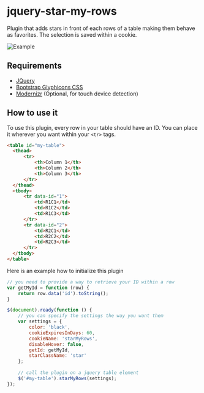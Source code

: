 jquery-star-my-rows
===================

Plugin that adds stars in front of each rows of a table making them behave as favorites. The selection is saved within a cookie.

![Example](http://benoitmarineau.com/images/example.png "")


Requirements
------------

* [JQuery](http://jquery.com/)
* [Bootstrap Glyphicons CSS](http://getbootstrap.com/)
* [Modernizr](http://modernizr.com/) (Optional, for touch device detection)

How to use it
-------------

To use this plugin, every row in your table should have an ID. You can place it wherever you want within your `<tr>` tags.

```html
<table id="my-table">
  <thead>
      <tr>
          <th>Column 1</th>
          <th>Column 2</th>
          <th>Column 3</th>                    
      </tr>
  </thead>
  <tbody>
      <tr data-id="1">
          <td>R1C1</td>
          <td>R1C2</td>
          <td>R1C3</td>
      </tr>
      <tr data-id="2">
          <td>R2C1</td>
          <td>R2C2</td>
          <td>R2C3</td>
      </tr>
  </tbody>
</table>
```

Here is an example how to initialize this plugin

```javascript
// you need to provide a way to retrieve your ID within a row
var getMyId = function (row) {
	return row.data('id').toString();
}

$(document).ready(function () {
	// you can specify the settings the way you want them
	var settings = {
		color: 'black',
		cookieExpiresInDays: 60,
		cookieName: 'starMyRows',
		disableHover: false,
		getId: getMyId,
		starClassName: 'star'
	};
				
	// call the plugin on a jquery table element
	$('#my-table').starMyRows(settings);
});
```

